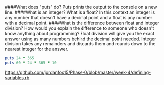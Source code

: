 ####What does "puts" do?
Puts prints the output to the console on a new line.
####What is an integer?  What is a float?
In this context an integer is any number that doesn't have a decimal point and a float is any number with a decimal point.
####What is the difference between float and integer division?  How would you explain the difference to someone who doesn't know anything about programming?
Float division will give you the exact answer using as many numbers behind the decimal point needed.  Integer division takes any remainders and discards them and rounds down to the nearest integer for the answer.

```ruby
puts 24 * 365
puts 60 * 24 * 365 * 10
```

https://github.com/jordanfox15/Phase-0/blob/master/week-4/defining-variables.rb

